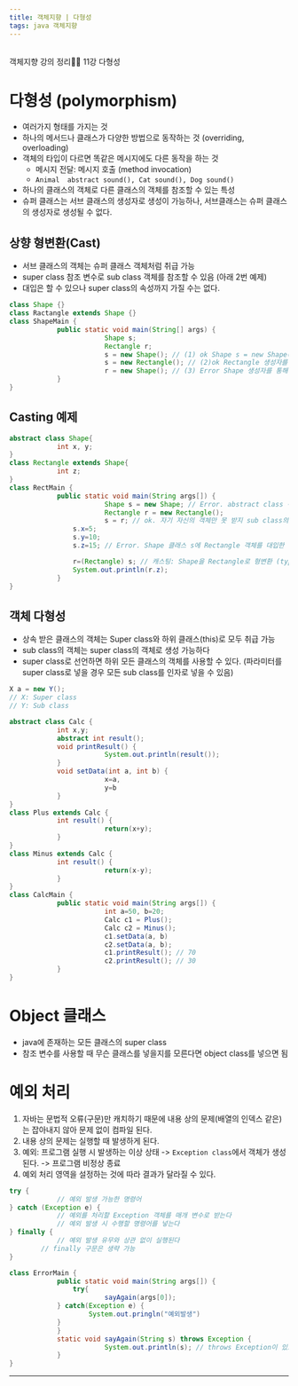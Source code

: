 ```yaml
---
title: 객체지향 | 다형성
tags: java 객체지향
---
```


<br/>
객체지향 강의 정리✍🏻 11강 다형성 <br/>
<!--more-->



# 다형성 (polymorphism)

- 여러가지 형태를 가지는 것
- 하나의 메서드나 클래스가 다양한 방법으로 동작하는 것 (overriding, overloading)
- 객체의 타입이 다르면 똑같은 메시지에도 다른 동작을 하는 것
  - 메시지 전달: 메시지 호출 (method invocation)
  - `Animal  abstract sound(), Cat sound(), Dog sound()`
- 하나의 클래스의 객체로 다른 클래스의 객체를 참조할 수 있는 특성
- 슈퍼 클래스는 서브 클래스의 생성자로 생성이 가능하나, 서브클래스는 슈퍼 클래스의 생성자로 생성될 수 없다.



## 상향 형변환(Cast)

- 서브 클래스의 객체는 슈퍼 클래스 객체처럼 취급 가능
- super class 참조 변수로 sub class 객체를 참조할 수 있음 (아래 2번 예제)
- 대입은 할 수 있으나 super class의 속성까지 가질 수는 없다.

```java
class Shape {}
class Ractangle extends Shape {}
class ShapeMain {
			public static void main(String[] args) {
						Shape s;
						Rectangle r;
						s = new Shape(); // (1) ok Shape s = new Shape()
						s = new Rectangle(); // (2)ok Rectangle 생성자를 통해 객체를 만듦
						r = new Shape(); // (3) Error Shape 생성자를 통해 객체를 만듦
			}
}
```



## Casting 예제

```java
abstract class Shape{
			int x, y;
}
class Rectangle extends Shape{
			int z;
}
class RectMain {
			public static void main(String args[]) {
						Shape s = new Shape; // Error. abstract class 객체 생성 불가
						Rectangle r = new Rectangle();
						s = r; // ok. 자기 자신의 객체만 못 받지 sub class의 객체는 대입 가능
        		s.x=5;
        		s.y=10;
        		s.z=15; // Error. Shape 클래스 s에 Rectangle 객체를 대입한 것이기 때문에 Shape은 x,y만 가지므로 불가한거임

        		r=(Rectangle) s; // 캐스팅: Shape을 Rectangle로 형변환 (type이 호환되지 않는 문제 해결. 하위 객체로 캐스팅)
        		System.out.println(r.z);
			}
}

```



## 객체 다형성

- 상속 받은 클래스의 객체는 Super class와 하위 클래스(this)로 모두 취급 가능
- sub class의 객체는 super class의 객체로 생성 가능하다
- super class로 선언하면 하위 모든 클래스의 객체를 사용할 수 있다. (파라미터를 super class로 넣을 경우 모든 sub class를 인자로 넣을 수 있음)

```java
X a = new Y();
// X: Super class
// Y: Sub class
```



```java
abstract class Calc {
			int x,y;
			abstract int result();
			void printResult() {
						System.out.println(result());
			}
			void setData(int a, int b) {
						x=a,
						y=b
			}
}
class Plus extends Calc {
			int result() {
						return(x+y);
			}
}
class Minus extends Calc {
			int result() {
						return(x-y);
			}
}
class CalcMain {
			public static void main(String args[]) {
						int a=50, b=20;
						Calc c1 = Plus();
						Calc c2 = Minus();
						c1.setData(a, b)
						c2.setData(a, b);
						c1.printResult(); // 70
						c2.printResult(); // 30
			}
}
```



# Object 클래스

- java에 존재하는 모든 클래스의 super class
- 참조 변수를 사용할 때 무슨 클래스를 넣을지를 모른다면 object class를 넣으면 됨





# 예외 처리

1. 자바는 문법적 오류(구문)만 캐치하기 때문에 내용 상의 문제(배열의 인덱스 같은)는 잡아내지 않아 문제 없이 컴파일 된다.
2. 내용 상의 문제는 실행할 때 발생하게 된다.
3. 예외: 프로그램 실행 시 발생하는 이상 상태 -> `Exception class`에서 객체가 생성된다. -> 프로그램 비정상 종료
4. 예외 처리 영역을 설정하는 것에 따라 결과가 달라질 수 있다.



```java
try {
			// 예외 발생 가능한 명령어
} catch (Exception e) {
			// 예외를 처리할 Exception 객체를 매개 변수로 받는다
			// 예외 발생 시 수행할 명령어를 넣는다
} finally {
			// 예외 발생 유무와 상관 없이 실행된다
  		// finally 구문은 생략 가능
}
```



```java
class ErrorMain {
			public static void main(String args[]) {
        		try{
            			sayAgain(args[0]);
            } catch(Exception e) {
              		System.out.pringln("예외발생")
            }
			}
			static void sayAgain(String s) throws Exception {
						System.out.println(s); // throws Exception이 있으면 해당 함수는 try catch 구문 안에서 사용되어야 함
			}
}
```


---
